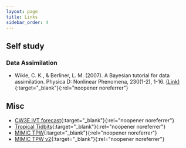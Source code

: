 ```yaml
---
layout: page
title: Links
sidebar_order: 4
---
```


## Self study

### Data Assimilation

* Wikle, C. K., & Berliner, L. M. (2007). A Bayesian tutorial for data assimilation. Physica D: Nonlinear Phenomena, 230(1-2), 1-16. [(Link)](https://www.sciencedirect.com/science/article/pii/S016727890600354X){:target="_blank"}{:rel="noopener noreferrer"}

## Misc

* [CW3E IVT forecast](https://cw3e.ucsd.edu/ivt_iwv_npacific/){:target="_blank"}{:rel="noopener noreferrer"}
* [Tropical Tidbits](https://www.tropicaltidbits.com/){:target="_blank"}{:rel="noopener noreferrer"}
* [MIMIC TPW](http://tropic.ssec.wisc.edu/real-time/mimic-tpw/global2/main.html){:target="_blank"}{:rel="noopener noreferrer"}
* [MIMIC TPW v2](http://tropic.ssec.wisc.edu/real-time/mtpw2/product.php?color_type=tpw_nrl_colors&prod=global2&timespan=24hrs&anim=html5){:target="_blank"}{:rel="noopener noreferrer"}
